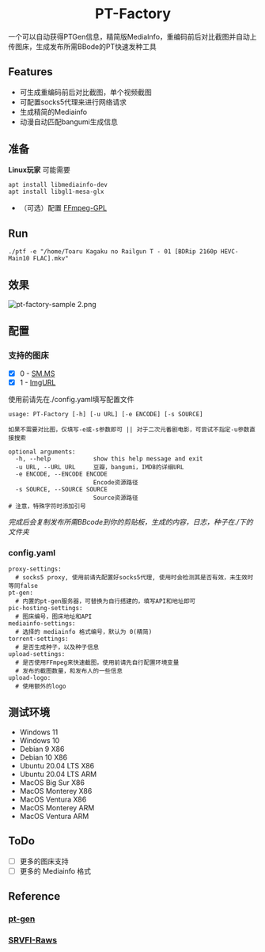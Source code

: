 <h1 align="center">PT-Factory</h1>
一个可以自动获得PTGen信息，精简版MediaInfo，重编码前后对比截图并自动上传图床，生成发布所需BBode的PT快速发种工具

## Features

- 可生成重编码前后对比截图，单个视频截图
- 可配置socks5代理来进行网络请求
- 生成精简的Mediainfo
- 动漫自动匹配bangumi生成信息

## 准备

**Linux玩家** 可能需要

```bash
apt install libmediainfo-dev
apt install libgl1-mesa-glx
```

- （可选）配置 [FFmpeg-GPL](https://github.com/BtbN/FFmpeg-Builds/releases)

## Run

```shell
./ptf -e "/home/Toaru Kagaku no Railgun T - 01 [BDRip 2160p HEVC-Main10 FLAC].mkv"
```

## 效果

![pt-factory-sample _2_.png](https://s2.loli.net/2022/08/29/mBCIih9NEFyYzPg.png)

## 配置

### 支持的图床

- [x] 0 - [SM.MS](https://sm.ms)
- [x] 1 - [ImgURL](https://www.imgurl.org)

使用前请先在./config.yaml填写配置文件

```shell
usage: PT-Factory [-h] [-u URL] [-e ENCODE] [-s SOURCE]

如果不需要对比图，仅填写-e或-s参数即可 || 对于二次元番剧电影，可尝试不指定-u参数直接搜索

optional arguments:
  -h, --help            show this help message and exit
  -u URL, --URL URL     豆瓣，bangumi，IMDB的详细URL
  -e ENCODE, --ENCODE ENCODE
                        Encode资源路径
  -s SOURCE, --SOURCE SOURCE
                        Source资源路径
# 注意，特殊字符时添加引号
```

_完成后会复制发布所需BBcode到你的剪贴板，生成的内容，日志，种子在./下的文件夹_

### config.yaml

```shell
proxy-settings:
  # socks5 proxy, 使用前请先配置好socks5代理, 使用时会检测其是否有效，未生效时等同false
pt-gen:
  # 内置的pt-gen服务器，可替换为自行搭建的，填写API和地址即可
pic-hosting-settings:
  # 图床编号，图床地址和API
mediainfo-settings:
  # 选择的 mediainfo 格式编号，默认为 0(精简)
torrent-settings:
  # 是否生成种子，以及种子信息
upload-settings:
  # 是否使用FFmpeg来快速截图，使用前请先自行配置环境变量
  # 发布的截图数量，和发布人的一些信息
upload-logo:
  # 使用额外的logo
```

## 测试环境

- Windows 11
- Windows 10
- Debian 9 X86
- Debian 10 X86
- Ubuntu 20.04 LTS X86
- Ubuntu 20.04 LTS ARM
- MacOS Big Sur X86
- MacOS Monterey X86
- MacOS Ventura X86
- MacOS Monterey ARM
- MacOS Ventura ARM

## ToDo

- [ ] 更多的图床支持
- [ ] 更多的 Mediainfo 格式

## Reference

### [pt-gen](https://github.com/Rhilip/pt-gen-cfworker)

### [SRVFI-Raws](https://srvfi.top)
